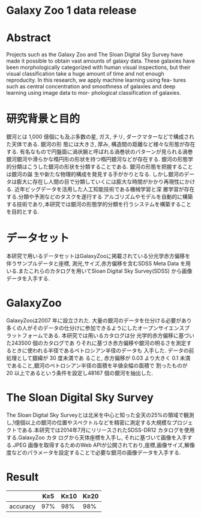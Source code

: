 # Galaxy Zoo 1 data release

# Abstract


Projects such as the Galaxy Zoo and The Sloan Digital Sky Survey have made it possible to obtain vast amounts of galaxy data. These galaxies have been morphologically categorized with human visual inspections, but their visual classification take a huge amount of time and not enough reproducity. In this research, we apply machine learning using fea- tures such as central concentration and smoothness of galaxies and deep learning using image data to mor- phological classification of galaxies.

# 研究背景と目的

銀河とは 1,000 億個にも及ぶ多数の星, ガス, チリ, ダークマターなどで構成された天体である. 銀河の形 態には大きさ, 厚み, 構造間の距離など様々な形態が存在する. 有名なもので円盤面に渦状腕と呼ばれる渦巻状のパターンが見られる渦巻銀河銀河や滑らかな楕円形の形状を持つ楕円銀河などが存在する. 銀河の形態学的分類はこうした銀河の形状を分類することである. 銀河の形態を把握することは銀河の誕 生や新たな物理的構成を発見する手がかりとなる. しかし銀河のデータは膨大に存在し人間の目で分類していくには膨大な時間がかかり再現性にかける. 近年ビッグデータを活用した人工知能技術である機械学習と深 層学習が存在する.分類や予測などのタスクを遂行する アルゴリズムやモデルを自動的に構築する技術であり,本研究では銀河の形態学的分類を行うシステムを構築することを目的とする.

# データセット

本研究で用いるデータセットはGalaxyZooに掲載されている分光学赤方偏移を伴うサンプルデータと座標, 測光,サイズ,赤方偏移を含むSDSS Meta Data を用いる.またこれらのカタログを用いてSloan Digital Sky Survey(SDSS) から画像データを入手する.

# GalaxyZoo

GalaxyZooは2007 年に設立された. 大量の銀河のデータを仕分ける必要があり多くの人がそのデータの仕分けに参加できるようにしたオープンサイエンスプ ラットフォームである. 本研究では用いるカタログは分 光学的赤方偏移に基づいた243500 個のカタログであ りそれに基づき赤方偏移や銀河の明るさを測定するときに使われる半径であるペトロシアン半径のデータも 入手した. データの前処理として銀緯が 30 度未満であ ること, 赤方偏移が 0.03 より大きく 0.1 未満であること,銀河のペトロシアン半径の面積を半値全幅の面積で 割ったものが 20 以上であるという条件を設定し48167 個の銀河を抽出した.


# The Sloan Digital Sky Survey

The Sloan Digital Sky Surveyとは北米を中心と知った全天の25%の領域で観測し,1億個以上の銀河の位置やスペクトルなどを精密に測定する大規模なプロジェ クトである.本研究では2014年7月にリリースされたSDSS-DR12 カタログを使用する.GalaxyZoo カタ ログから天体座標を入手し, それに基づいて画像を入手する.JPEG 画像を取得するためのWeb APIが公開されており,座標,画像サイズ,解像度などのパラメータを設定することで必要な銀河の画像データを入手する.

# Result

|         | K≥5 | K≥10 | K≥20 |
|---------|-----|------|------|
|accuracy | 97% | 98%  | 98%  |

